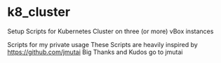 # k8_cluster
Setup Scripts for Kubernetes Cluster on three (or more) vBox instances 

Scripts for my private usage 
These Scripts are heavily inspired by
https://github.com/jmutai
Big Thanks and Kudos go to jmutai
